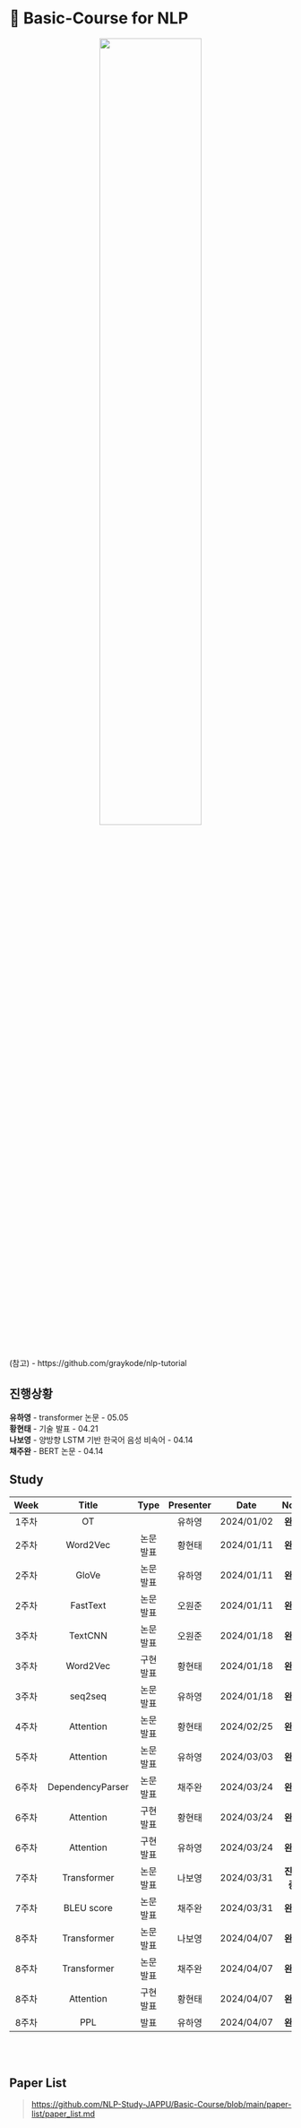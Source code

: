 # 📰 Basic-Course for NLP
<p align="center">
  <img src="https://github.com/NLP-Study-JAPPU/Basic-Course/assets/90309728/4e6b27e7-b39f-47fb-a89a-28c414a69889" width="60%" height="60%">
</p>
(참고) - https://github.com/graykode/nlp-tutorial</br>

## 진행상황
**유하영** - transformer 논문  - 05.05 </br>
**황현태** -  기술 발표   - 04.21  </br>
**나보영** -  양방향 LSTM 기반 한국어 음성 비속어 - 04.14 </br>
**채주완** -  BERT 논문 - 04.14 </br>


## Study 
|Week|Title|Type|Presenter|Date|Note|
|:---:|:---:|:---:|:---:|:---:|:---:|
|1주차|OT||유하영|2024/01/02|**완료**
|2주차|Word2Vec|논문발표|황현태|2024/01/11|**완료**
|2주차|GloVe|논문발표|유하영|2024/01/11|**완료**
|2주차|FastText|논문발표|오원준|2024/01/11|**완료**
|3주차|TextCNN|논문발표|오원준|2024/01/18|**완료**
|3주차|Word2Vec|구현발표|황현태|2024/01/18|**완료**
|3주차|seq2seq|논문발표|유하영|2024/01/18|**완료**
|4주차|Attention|논문발표|황현태|2024/02/25|**완료**
|5주차|Attention|논문발표|유하영|2024/03/03|**완료**
|6주차|DependencyParser|논문발표|채주완|2024/03/24|**완료**
|6주차|Attention|구현발표|황현태|2024/03/24|**완료**
|6주차|Attention|구현발표|유하영|2024/03/24|**완료**
|7주차|Transformer|논문발표|나보영|2024/03/31|**진행 중**
|7주차|BLEU score|논문발표|채주완|2024/03/31|**완료**
|8주차|Transformer|논문발표|나보영|2024/04/07|**완료**
|8주차|Transformer|논문발표|채주완|2024/04/07|**완료**
|8주차|Attention|구현발표|황현태|2024/04/07|**완료**
|8주차|PPL|발표|유하영|2024/04/07|**완료**

</br></br>
## Paper List
> https://github.com/NLP-Study-JAPPU/Basic-Course/blob/main/paper-list/paper_list.md

</br>


  










